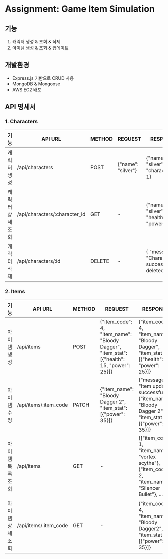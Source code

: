 # Assignment: Game Item Simulation

## 기능
1. 캐릭터 생성 & 조회 & 삭제
2. 아이템 생성 & 조회 & 업데이트

## 개발환경
- Express.js 기반으로 CRUD 사용
- MongoDB & Mongoose
- AWS EC2 배포

## API 명세서

### 1. Characters
   
| 기능  | API URL | METHOD | REQUEST | RESPONSE  |
| ----- | ------- | ------ | ------- | -------- |
| 캐릭터 생성  | /api/characters  | POST | {"name": "silver"}  | {"name": "silver", "character_id": 1}  |
| 캐릭터 상세 조회  | /api/characters/:character_id  | GET  | - | {"name": "silver", "health": 100, "power": 50} |
| 캐릭터 삭제  | /api/characters/:id | DELETE  | - | { "message": "Character successfully deleted!" }  |

### 2. Items

| 기능  | API URL | METHOD | REQUEST | RESPONSE  |
| ----- | ------- | ------ | ------- | -------- |
| 아이템 생성  | /api/items | POST | {"item_code": 4, "item_name": "Bloody Dagger", "item_stat": [{"health": 15, "power": 25}]}  | {"item_code": 4, "item_name": "Bloody Dagger", "item_stat": [{"health": 15, "power": 25}]}  |
| 아이템 수정  | /api/items/:item_code  | PATCH | {"item_name": "Bloody Dagger 2", "item_stat": [{"power": 35}]}  | {"message": "Item updated successfully"}{"item_name": "Bloody Dagger 2", "item_stat": [{"power": 35}]} |
| 아이템 목록 조회  | /api/items  | GET  | -  | {["item_code": 1, "item_name": "vortex scythe"}, {"item_code": 2, "item_name": "Silencer Bullet"}, ...]}|
| 아이템 상세 조회  | /api/items/:item_code  | GET  | - | {"item_code": 4, "item_name": "Bloody Dagger2", "item_stat": [{"power": 35}]}  |
